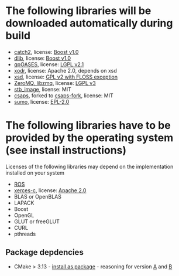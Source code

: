 <!--
********************************************************************************
* Copyright (C) 2017-2020 German Aerospace Center (DLR). 
* Eclipse ADORe, Automated Driving Open Research https://eclipse.org/adore
*
* This program and the accompanying materials are made available under the 
* terms of the Eclipse Public License 2.0 which is available at
* http://www.eclipse.org/legal/epl-2.0.
*
* SPDX-License-Identifier: EPL-2.0 
********************************************************************************
-->

# The following libraries will be downloaded automatically during build
- [catch2](https://github.com/catchorg/Catch2), license: [Boost v1.0](https://github.com/catchorg/Catch2/blob/master/LICENSE.txt)
- [dlib](http://dlib.net/), license: [Boost v1.0](http://dlib.net/license.html)
- [qpOASES](https://projects.coin-or.org/qpOASES), license: [LGPL v2.1](http://www.gnu.org/licenses/lgpl-2.1.html)
- [xodr](https://github.com/dlr-ts/xodr), license: Apache 2.0, depends on xsd
- [xsd](https://www.codesynthesis.com/products/xsd/), license: [GPL v2 with FLOSS exception](https://www.codesynthesis.com/products/xsd/license.xhtml)
- [ZeroMQ, libzmq](https://github.com/zeromq/libzmq), license: [LGPL v3](https://www.gnu.de/documents/lgpl-3.0.de.html)
- [stb_image](https://github.com/nothings/stb/blob/master/stb_image.h), license: MIT
- [csaps](https://github.com/espdev/csaps), forked to [csaps-fork](https://github.com/tlobig/csaps-cpp), license: MIT
- [sumo](https://github.com/eclipse/sumo), license: [EPL-2.0](https://www.eclipse.org/legal/epl-2.0/)
# The following libraries have to be provided by the operating system (see install instructions)
Licenses of the following libraries may depend on the implementation installed on your system
- [ROS](http://wiki.ros.org/melodic/)
- [xerces-c](https://xerces.apache.org/xerces-c/), license: [Apache 2.0](https://github.com/apache/xerces-c/blob/trunk/LICENSE)
- BLAS or OpenBLAS
- LAPACK
- Boost
- OpenGL 
- GLUT or freeGLUT
- CURL
- pthreads
## Package depdencies
- CMake > 3.13 - [install as package](https://apt.kitware.com/) - reasoning for version [A](http://dominikberner.ch/cmake-interface-lib/) and [B](https://crascit.com/2016/01/31/enhanced-source-file-handling-with-target_sources/)
